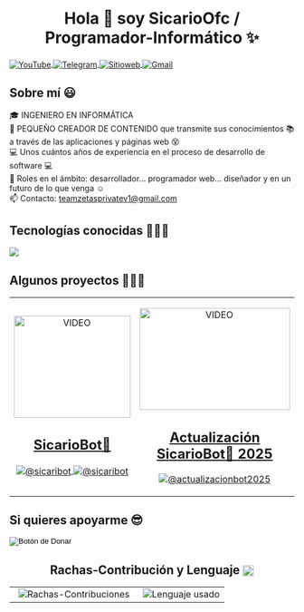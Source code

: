 <h1 align="center">Hola 👋 soy SicarioOfc / Programador-Informático ✨</h1> 
<div align="center">
    <p align="left">
        <a href="https://www.youtube.com/@nms_sicario023">
            <img align="center" src="https://img.shields.io/badge/YouTube-FF0000?style=for-the-badge&logo=youtube&logoColor=white" alt="YouTube" title="📌 YouTube (Ctrl + Click para abrir en nueva pestaña) ⧉"/>
        </a>
        <a href="https://t.me/mds_inmunes">
            <img align="center" src="https://img.shields.io/badge/Telegram-2CA5E0?style=for-the-badge&logo=telegram&logoColor=white" alt="Telegram" title="📌 Telegram (Ctrl + Click para abrir en nueva pestaña) ⧉"/>
        </a>
        <a href="https://teamzetasprivate.kesug.com">
            <img align="center" src="https://img.shields.io/badge/teamzetasprivate-000000?style=for-the-badge&logo=About.me&logoColor=white" alt="Sitioweb" title="📌 TeamZetasPrivate (Ctrl + Click para abrir en nueva pestaña) ⧉"/>
        </a>
        <a href="mailto:teamzetasprivatev1@gmail.com?subject=Soporte%20SicarioBot🤖&body=Hola,%20me%20gustaría%20saber%20más%20sobre...">
            <img align="center" src="https://img.shields.io/badge/Gmail-D14836?style=for-the-badge&logo=gmail&logoColor=white" alt="Gmail" title="📌 Gmail (Ctrl + Click para abrir en nueva pestaña) ⧉"/>
        </a>
    </p>
</div>

<h2>Sobre mí 😃</h2>
<p align="left">
    🎓 INGENIERO EN INFORMÁTICA <br>
    🎥 PEQUEÑO CREADOR DE CONTENIDO que transmite sus conocimientos 📚 a través de las aplicaciones y páginas web 😵 <br>
    💻 Unos cuántos años de experiencia en el proceso de desarrollo de software 💻 <br>
    📝 Roles en el ámbito: desarrollador... programador web... diseñador y en un futuro de lo que venga ☺️ <br>
    📫 Contacto: <a href="mailto:teamzetasprivatev1@gmail.com">teamzetasprivatev1@gmail.com</a>
</p>

<h2>Tecnologías conocidas 👨🏻‍💻</h2>
<p align="left">
    <a href="https://skillicons.dev">
        <img src="https://skillicons.dev/icons?i=androidstudio,c,cs,cpp,java,php,dart,flutter,py,dotnet,css,html,js,nodejs,mysql,sqlite,firebase,gtk,git,github,docker,materialui,postman,eclipse,vscode,bash,linux,ai,ps&perline=12" />
    </a>
</p>

<div id="proyectos">
    <h2>Algunos proyectos 👨🏻‍💻</h2>
    <table align="center">
        <tr>
            <td width="25%" align="center">
                <p align="center">
                    <a href="https://www.youtube.com/shorts/BGWUrxdlgjw" title="📌 YouTube (Ctrl + Click para abrir en nueva pestaña) ⧉">
                        <img align="center" width="100%" src="https://i.ytimg.com/vi/BGWUrxdlgjw/oar2.jpg" width="101.25px" height="180px" alt="VIDEO"/>
                        <h2>SicarioBot🤖</h2>
                    </a>
                </p>
                <p align="center">
                    <a href="https://www.youtube.com/shorts/BGWUrxdlgjw">
                        <img align="center" src="https://img.shields.io/badge/YouTube-FF0000?style=for-the-badge&logo=youtube&logoColor=white" alt="@sicaribot"/>
                    </a>
                    <a href="https://github.com/programador024/SicariBot">
                        <img align="center" src="https://img.shields.io/badge/GitHub-100000?style=for-the-badge&logo=github&logoColor=white" alt="@sicaribot"/>
                    </a>
                </p>
            </td>
            <td width="25%" align="center">
                <p align="center">
                    <a href="https://www.youtube.com/watch?v=ScdCtxylqdY&t=1s" title="📌 YouTube (Ctrl + Click para abrir en nueva pestaña) ⧉">
                        <img align="center" width="100%" src="https://i9.ytimg.com/vi/ScdCtxylqdY/sddefault.jpg?v=67d3b90a&sqp=CNTQ_L4G&rs=AOn4CLCgUHY9Zj3d0bRNIE2gTMjdNWFbRA" width="101.25px" height="180px" alt="VIDEO"/>
                        <h2>Actualización SicarioBot🤖 2025</h2>
                    </a>
                </p>
                <p align="center">
                    <a href="https://www.youtube.com/watch?v=ScdCtxylqdY&t=1s">
                        <img align="center" src="https://img.shields.io/badge/YouTube-FF0000?style=for-the-badge&logo=youtube&logoColor=white" alt="@actualizacionbot2025"/>
                    </a>
                </p>
            </td>
        </tr>
    </table>
</div>

<h2>Si quieres apoyarme 😎</h2>
    <a href="https://www.paypal.com/donate/?hosted_button_id=PHUXUPYCPJAZL" target="_blank">
    <input type="image" src="https://www.paypalobjects.com/en_US/i/btn/btn_donateCC_LG.gif" border="0" name="submit" title="Da Click para donar con PayPal" alt="Botón de Donar">
    </a>
    


<!-- Agregar un separador para asegurar que el contenido siguiente se muestre debajo -->
<div style="clear: both;"></div>

<h2 align="center">Rachas-Contribución y Lenguaje 
    <img class="emoji" title=":octocat:" alt=":octocat:" src="https://github.githubassets.com/images/icons/emoji/octocat.png" height="20" width="20" align="absmiddle"/>
</h2>

<p align="center">
    <table align="center">
        <tr>
            <td width="60%" align="center">
                <img title="🔥 Rachas y Contribuciones" alt="Rachas-Contribuciones" src="https://github-readme-streak-stats.herokuapp.com/?user=programador024&theme=dark&hide_border=false" />
            </td>
            <td width="40%" align="center">
                <img align="center" src="https://github-readme-stats.anuraghazra1.vercel.app/api/top-langs/?username=programador024&theme=dark&hide_border=false&no-bg=true&no-frame=true&langs_count=10" title="Lenguaje usado"/>
            </td>
        </tr>
    </table>
</p>
